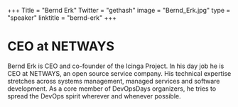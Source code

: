 +++
Title = "Bernd Erk"
Twitter = "gethash"
image = "Bernd_Erk.jpg"
type = "speaker"
linktitle = "bernd-erk"
+++
# CEO at NETWAYS

Bernd Erk is CEO and co-founder of the Icinga Project. In his day job he is CEO at NETWAYS, an open source service company. His technical expertise stretches across systems management, managed services and software development. As a core member of DevOpsDays organizers, he tries to spread the DevOps spirit wherever and whenever possible. 

